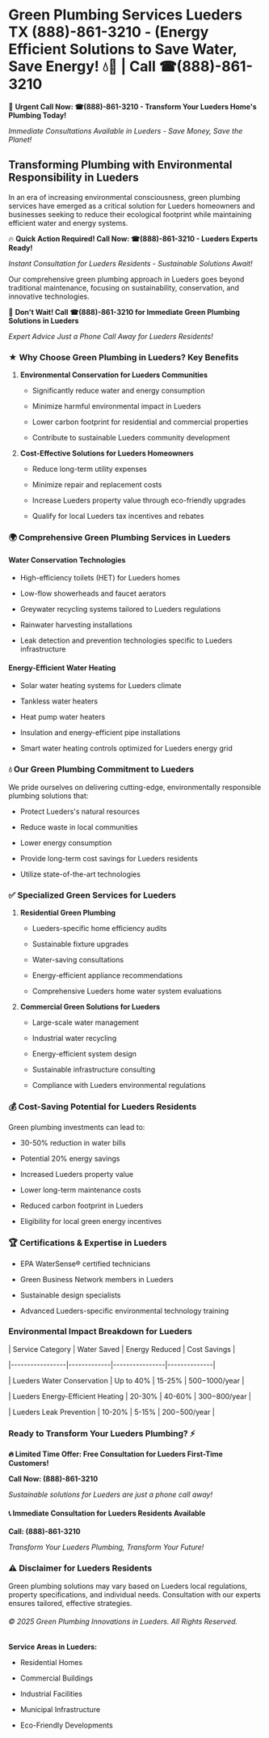 # Green Plumbing Services Lueders TX (888)-861-3210 - (Energy Efficient Solutions to Save Water, Save Energy! 💧🌿 | Call ☎(888)-861-3210

🚨 **Urgent Call Now: ☎(888)-861-3210 - Transform Your Lueders Home's Plumbing Today!**
*Immediate Consultations Available in Lueders - Save Money, Save the Planet!*

## Transforming Plumbing with Environmental Responsibility in Lueders

In an era of increasing environmental consciousness, green plumbing services have emerged as a critical solution for Lueders homeowners and businesses seeking to reduce their ecological footprint while maintaining efficient water and energy systems. 

🔥 **Quick Action Required! Call Now: ☎(888)-861-3210 - Lueders Experts Ready!**
*Instant Consultation for Lueders Residents - Sustainable Solutions Await!*

Our comprehensive green plumbing approach in Lueders goes beyond traditional maintenance, focusing on sustainability, conservation, and innovative technologies.

🚨 **Don't Wait! Call ☎(888)-861-3210 for Immediate Green Plumbing Solutions in Lueders**
*Expert Advice Just a Phone Call Away for Lueders Residents!*

### ★ Why Choose Green Plumbing in Lueders? Key Benefits

1. **Environmental Conservation for Lueders Communities** 
   - Significantly reduce water and energy consumption
   - Minimize harmful environmental impact in Lueders
   - Lower carbon footprint for residential and commercial properties
   - Contribute to sustainable Lueders community development

2. **Cost-Effective Solutions for Lueders Homeowners** 
   - Reduce long-term utility expenses
   - Minimize repair and replacement costs
   - Increase Lueders property value through eco-friendly upgrades
   - Qualify for local Lueders tax incentives and rebates

### 🌍 Comprehensive Green Plumbing Services in Lueders

#### Water Conservation Technologies
- High-efficiency toilets (HET) for Lueders homes
- Low-flow showerheads and faucet aerators
- Greywater recycling systems tailored to Lueders regulations
- Rainwater harvesting installations
- Leak detection and prevention technologies specific to Lueders infrastructure

#### Energy-Efficient Water Heating
- Solar water heating systems for Lueders climate
- Tankless water heaters
- Heat pump water heaters
- Insulation and energy-efficient pipe installations
- Smart water heating controls optimized for Lueders energy grid

### 💧 Our Green Plumbing Commitment to Lueders

We pride ourselves on delivering cutting-edge, environmentally responsible plumbing solutions that:
- Protect Lueders's natural resources
- Reduce waste in local communities
- Lower energy consumption
- Provide long-term cost savings for Lueders residents
- Utilize state-of-the-art technologies

### ✅ Specialized Green Services for Lueders

1. **Residential Green Plumbing**
   - Lueders-specific home efficiency audits
   - Sustainable fixture upgrades
   - Water-saving consultations
   - Energy-efficient appliance recommendations
   - Comprehensive Lueders home water system evaluations

2. **Commercial Green Solutions for Lueders**
   - Large-scale water management
   - Industrial water recycling
   - Energy-efficient system design
   - Sustainable infrastructure consulting
   - Compliance with Lueders environmental regulations

### 💰 Cost-Saving Potential for Lueders Residents

Green plumbing investments can lead to:
- 30-50% reduction in water bills
- Potential 20% energy savings
- Increased Lueders property value
- Lower long-term maintenance costs
- Reduced carbon footprint in Lueders
- Eligibility for local green energy incentives

### 🏆 Certifications & Expertise in Lueders

- EPA WaterSense® certified technicians
- Green Business Network members in Lueders
- Sustainable design specialists
- Advanced Lueders-specific environmental technology training

### Environmental Impact Breakdown for Lueders

| Service Category | Water Saved | Energy Reduced | Cost Savings |
|-----------------|-------------|----------------|--------------|
| Lueders Water Conservation | Up to 40% | 15-25% | $500-$1000/year |
| Lueders Energy-Efficient Heating | 20-30% | 40-60% | $300-$800/year |
| Lueders Leak Prevention | 10-20% | 5-15% | $200-$500/year |

### Ready to Transform Your Lueders Plumbing? ⚡

**🔥 Limited Time Offer: Free Consultation for Lueders First-Time Customers!**

**Call Now: (888)-861-3210**
*Sustainable solutions for Lueders are just a phone call away!*

#### 📞 Immediate Consultation for Lueders Residents Available

**Call: (888)-861-3210**
*Transform Your Lueders Plumbing, Transform Your Future!*

### ⚠️ Disclaimer for Lueders Residents

Green plumbing solutions may vary based on Lueders local regulations, property specifications, and individual needs. Consultation with our experts ensures tailored, effective strategies.

###### © 2025 Green Plumbing Innovations in Lueders. All Rights Reserved.

**Service Areas in Lueders:** 
- Residential Homes
- Commercial Buildings
- Industrial Facilities
- Municipal Infrastructure
- Eco-Friendly Developments
